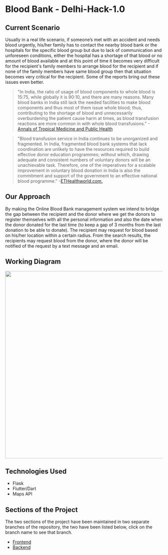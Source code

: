 # Blood Bank - Delhi-Hack-1.0 

## Current Scenario
Usually in a real life scenario, if someone’s met with an accident and needs blood urgently, his/her family has to contact the nearby blood bank or the hospitals for the specific blood group but due to lack of communication and unforeseen conditions, either the hospital has a shortage of that blood or no amount of blood available and at this point of time it becomes very difficult for the recipient's family members to arrange blood for the recipient and if none of the family members have same blood group then that situation becomes very critical for the recipient. Some of the reports bring out these issues even better.

>"In India, the ratio of usage of blood components to whole blood is 15:75, while globally it is 90:10, and there are many reasons. Many blood banks in India still lack the needed facilities to make blood components and thus most of them issue whole blood; thus, contributing to the shortage of blood and unnecessarily overburdening the patient cause harm at times, as blood transfusion reactions are more common in with whole blood transfusions." -[Annals of Tropical Medicine and Public Health](http://www.atmph.org/article.asp?issn=1755-6783;year=2012;volume=5;issue=1;spage=50;epage=52;aulast=Aggarwal)

>"Blood transfusion service in India continues to be unorganized and fragmented. In India, fragmented blood bank systems that lack coordination are unlikely to have the resources required to build effective donor education programmes; without which, drawing adequate and consistent numbers of voluntary donors will be an unachievable task. Therefore, one of the imperatives for a scalable improvement in voluntary blood donation in India is also the commitment and support of the government to an effective national blood programme." -[ETHealthworld.com.](https://health.economictimes.indiatimes.com/news/policy/blood-transfusion-service-in-india-continues-to-be-unorganized-and-fragmented-suryaprabha-sadasivan/69780706)

## Our Approach
By making the Online Blood Bank management system we intend to bridge the gap between the recipient and the donor where we get the donors to register themselves with all the personal information and also the date when the donor donated for the last time (to keep a gap of 3 months from the last donation to be able to donate). The recipient may request for blood based on his/her location within a certain radius. From the search results, the recipients may request blood from the donor, where the donor will be notified of the request by a text message and an email. 

## Working Diagram

<p align="center">
    <img width='600' src="https://github.com/swapnanildutta/delhi-hack-1.0/blob/master/images/working.jpg">
</p>

## Technologies Used

- Flask
- Flutter/Dart
- Maps API

## Sections of the Project

The two sections of the project have been maintained in two separate branches of the repository, the two have been listed below, click on the branch name to see that branch.

- [Frontend](https://github.com/flametron/Delhihacks-Bloodbankapp/tree/frontend)
- [Backend](https://github.com/flametron/Delhihacks-Bloodbankapp/tree/backend)
